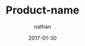 ---
title: Product-name
description: 
date: 2017-01-30
author: nathan

category: Krita
tags:
  - krita 3

banner:
  src: /img/product/krita/product-name/banner.jpg
  alt: Krita brushes banner image

product: product-name
---